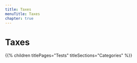```yaml
---
title: Taxes
menuTitle: Taxes
chapter: true
---
```


# Taxes

{{% children titlePages="Tests" titleSections="Categories" %}}

